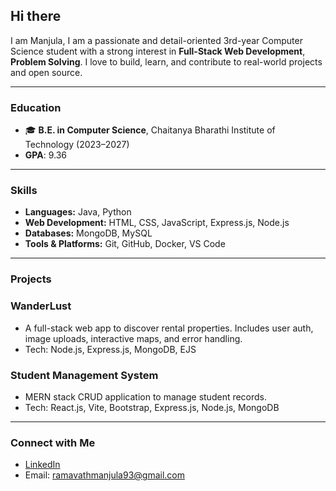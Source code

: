 ## Hi there 
I am Manjula, I am a passionate and detail-oriented 3rd-year Computer Science student with a strong interest in **Full-Stack Web Development**, **Problem Solving**. I love to build, learn, and contribute to real-world projects and open source.

---

### Education
- 🎓 **B.E. in Computer Science**, Chaitanya Bharathi Institute of Technology (2023–2027)
-  **GPA**: 9.36
---

### Skills
- **Languages:** Java, Python
- **Web Development:** HTML, CSS, JavaScript, Express.js, Node.js  
- **Databases:** MongoDB, MySQL  
- **Tools & Platforms:** Git, GitHub, Docker, VS Code  

---

### Projects
###  WanderLust
- A full-stack web app to discover rental properties. Includes user auth, image uploads, interactive maps, and error handling.
- Tech: Node.js, Express.js, MongoDB, EJS

###  Student Management System
- MERN stack CRUD application to manage student records.
- Tech: React.js, Vite, Bootstrap, Express.js, Node.js, MongoDB

---

### Connect with Me
-  [LinkedIn](https://www.linkedin.com/in/ramavathmanjula/)    
-  Email: ramavathmanjula93@gmail.com



